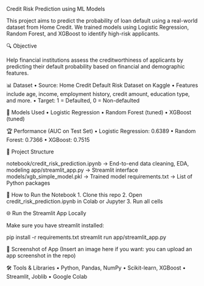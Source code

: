 Credit Risk Prediction using ML Models

This project aims to predict the probability of loan default using a real-world dataset from Home Credit. We trained models using Logistic Regression, Random Forest, and XGBoost to identify high-risk applicants.

🔍 Objective

Help financial institutions assess the creditworthiness of applicants by predicting their default probability based on financial and demographic features.

📊 Dataset
	•	Source: Home Credit Default Risk Dataset on Kaggle
	•	Features include age, income, employment history, credit amount, education type, and more.
	•	Target: 1 = Defaulted, 0 = Non-defaulted

🧠 Models Used
	•	Logistic Regression
	•	Random Forest (tuned)
	•	XGBoost (tuned)

🏆 Performance (AUC on Test Set)
	•	Logistic Regression: 0.6389
	•	Random Forest: 0.7366
	•	XGBoost: 0.7515

📁 Project Structure

notebook/credit_risk_prediction.ipynb → End-to-end data cleaning, EDA, modeling
app/streamlit_app.py → Streamlit interface
models/xgb_simple_model.pkl → Trained model
requirements.txt → List of Python packages

🚀 How to Run the Notebook
	1.	Clone this repo
	2.	Open credit_risk_prediction.ipynb in Colab or Jupyter
	3.	Run all cells

🌐 Run the Streamlit App Locally

Make sure you have streamlit installed:

pip install -r requirements.txt
streamlit run app/streamlit_app.py

📸 Screenshot of App
(Insert an image here if you want: you can upload an app screenshot in the repo)

🛠️ Tools & Libraries
	•	Python, Pandas, NumPy
	•	Scikit-learn, XGBoost
	•	Streamlit, Joblib
	•	Google Colab
